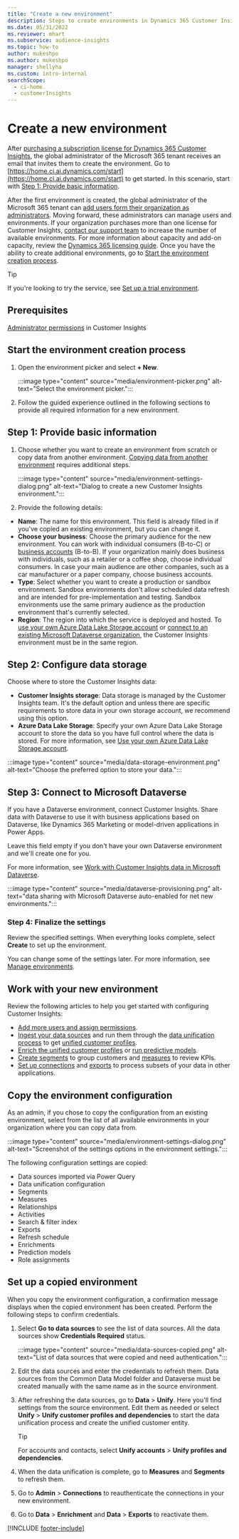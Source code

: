 ```yaml
---
title: "Create a new environment"
description: Steps to create environments in Dynamics 365 Customer Insights.
ms.date: 05/31/2022
ms.reviewer: mhart
ms.subservice: audience-insights
ms.topic: how-to
author: mukeshpo
ms.author: mukeshpo
manager: shellyha
ms.custom: intro-internal
searchScope: 
  - ci-home
  - customerInsights
---
```


# Create a new environment

After [purchasing a subscription license for Dynamics 365 Customer Insights](paid-license.md), the global administrator of the Microsoft 365 tenant receives an email that invites them to create the environment. Go to [https://home.ci.ai.dynamics.com/start](https://home.ci.ai.dynamics.com/start) to get started. In this scenario, start with [Step 1: Provide basic information](#step-1-provide-basic-information).

After the first environment is created, the global administrator of the Microsoft 365 tenant can [add users form their organization as administrators](permissions.md). Moving forward, these administrators can manage users and environments. If your organization purchases more than one license for Customer Insights, [contact our support team](https://go.microsoft.com/fwlink/?linkid=2079641) to increase the number of available environments. For more information about capacity and add-on capacity, review the [Dynamics 365 licensing guide](https://go.microsoft.com/fwlink/?LinkId=866544). Once you have the ability to create additional environments, go to [Start the environment creation process](#start-the-environment-creation-process).

> [!TIP]
> If you're looking to try the service, see [Set up a trial environment](trial-signup.md).

## Prerequisites

[Administrator permissions](permissions.md) in Customer Insights

## Start the environment creation process

1. Open the environment picker and select **+ New**.
  
   :::image type="content" source="media/environment-picker.png" alt-text="Select the environment picker.":::

1. Follow the guided experience outlined in the following sections to provide all required information for a new environment.

## Step 1: Provide basic information

1. Choose whether you want to create an environment from scratch or copy data from another environment. [Copying data from another environment](#copy-the-environment-configuration) requires additional steps.

   :::image type="content" source="media/environment-settings-dialog.png" alt-text="Dialog to create a new Customer Insights environment.":::

1. Provide the following details:

- **Name**: The name for this environment. This field is already filled in if you've copied an existing environment, but you can change it.
- **Choose your business**: Choose the primary audience for the new environment. You can work with individual consumers (B-to-C) or [business accounts](work-with-business-accounts.md) (B-to-B). If your organization mainly does business with individuals, such as a retailer or a coffee shop, choose individual consumers. In case your main audience are other companies, such as a car manufacturer or a paper company, choose business accounts.
- **Type**: Select whether you want to create a production or sandbox environment. Sandbox environments don't allow scheduled data refresh and are intended for pre-implementation and testing. Sandbox environments use the same primary audience as the production environment that's currently selected.
- **Region**: The region into which the service is deployed and hosted. To [use your own Azure Data Lake Storage account](own-data-lake-storage.md) or [connect to an existing Microsoft Dataverse organization](customer-insights-dataverse.md), the Customer Insights environment must be in the same region.

## Step 2: Configure data storage

Choose where to store the Customer Insights data:

- **Customer Insights storage**: Data storage is managed by the Customer Insights team. It's the default option and unless there are specific requirements to store data in your own storage account, we recommend using this option.
- **Azure Data Lake Storage**: Specify your own Azure Data Lake Storage account to store the data so you have full control where the data is stored. For more information, see [Use your own Azure Data Lake Storage account](own-data-lake-storage.md).

:::image type="content" source="media/data-storage-environment.png" alt-text="Choose the preferred option to store your data.":::

## Step 3: Connect to Microsoft Dataverse

If you have a Dataverse environment, connect Customer Insights. Share data with Dataverse to use it with business applications based on Dataverse, like Dynamics 365 Marketing or model-driven applications in Power Apps.

Leave this field empty if you don't have your own Dataverse environment and we'll create one for you.

For more information, see [Work with Customer Insights data in Microsoft Dataverse](customer-insights-dataverse.md).

:::image type="content" source="media/dataverse-provisioning.png" alt-text="data sharing with Microsoft Dataverse auto-enabled for net new environments.":::

### Step 4: Finalize the settings

Review the specified settings. When everything looks complete, select **Create** to set up the environment.

You can change some of the settings later. For more information, see [Manage environments](manage-environments.md).

## Work with your new environment

Review the following articles to help you get started with configuring Customer Insights:

- [Add more users and assign permissions](permissions.md).
- [Ingest your data sources](data-sources.md) and run them through the [data unification process](data-unification.md) to get [unified customer profiles](customer-profiles.md).
- [Enrich the unified customer profiles](enrichment-hub.md) or [run predictive models](predictions-overview.md).
- [Create segments](segments.md) to group customers and [measures](measures.md) to review KPIs.
- [Set up connections](connections.md) and [exports](export-destinations.md) to process subsets of your data in other applications.

## Copy the environment configuration

As an admin, if you chose to copy the configuration from an existing environment, select from the list of all available environments in your organization where you can copy data from.

:::image type="content" source="media/environment-settings-dialog.png" alt-text="Screenshot of the settings options in the environment settings.":::

The following configuration settings are copied:

- Data sources imported via Power Query
- Data unification configuration
- Segments
- Measures
- Relationships
- Activities
- Search & filter index
- Exports
- Refresh schedule
- Enrichments
- Prediction models
- Role assignments

## Set up a copied environment

When you copy the environment configuration, a confirmation message displays when the copied environment has been created. Perform the following steps to confirm credentials.

1. Select **Go to data sources** to see the list of data sources. All the data sources show **Credentials Required** status.

   :::image type="content" source="media/data-sources-copied.png" alt-text="List of data sources that were copied and need authentication.":::

1. Edit the data sources and enter the credentials to refresh them. Data sources from the Common Data Model folder and Dataverse must be created manually with the same name as in the source environment.

1. After refreshing the data sources, go to **Data** > **Unify**. Here you'll find settings from the source environment. Edit them as needed or select **Unify** > **Unify customer profiles and dependencies** to start the data unification process and create the unified customer entity.

   > [!TIP]
   > For accounts and contacts, select **Unify accounts** > **Unify profiles and dependencies**.

1. When the data unification is complete, go to **Measures** and **Segments** to refresh them.

1. Go to **Admin** > **Connections** to reauthenticate the connections in your new environment.

1. Go to **Data** > **Enrichment** and **Data** > **Exports** to reactivate them.

[!INCLUDE [footer-include](includes/footer-banner.md)]
